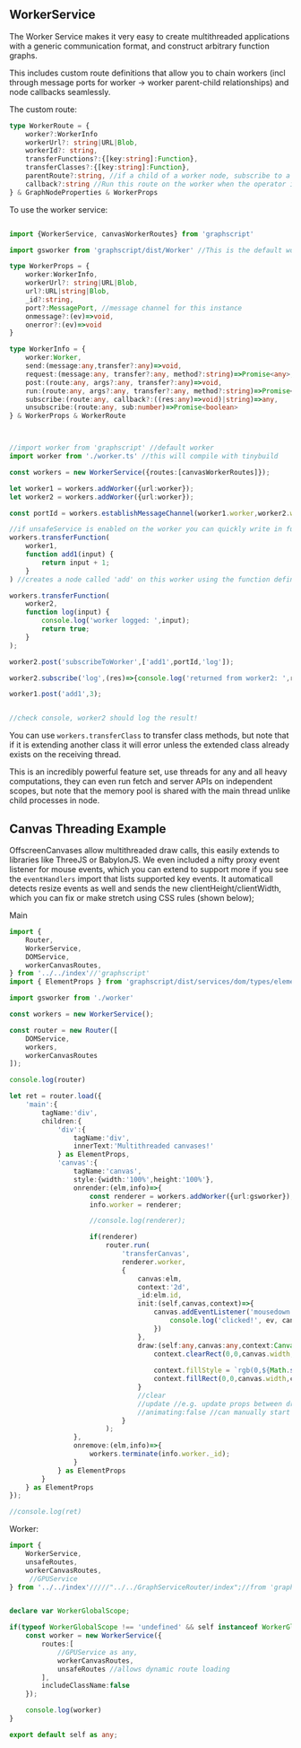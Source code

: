 ## WorkerService

The Worker Service makes it very easy to create multithreaded applications with a generic communication format, and construct arbitrary function graphs.

This includes custom route definitions that allow you to chain workers (incl through message ports for worker -> worker parent-child relationships) and node callbacks seamlessly. 

The custom route:
```ts
type WorkerRoute = {
    worker?:WorkerInfo
    workerUrl?: string|URL|Blob,
    workerId?: string,
    transferFunctions?:{[key:string]:Function},
    transferClasses?:{[key:string]:Function},
    parentRoute?:string, //if a child of a worker node, subscribe to a route on a parent worker?
    callback?:string //Run this route on the worker when the operator is called. If this route is a child of another node, run this node on the child worker when it receives a message. 
} & GraphNodeProperties & WorkerProps

```


To use the worker service:
```ts

import {WorkerService, canvasWorkerRoutes} from 'graphscript' 

import gsworker from 'graphscript/dist/Worker' //This is the default worker which is set up with a worker service to send/receive messages, plus unsafeservice to write data and functions arbitrarily to build single file pipelines

type WorkerProps = {
    worker:WorkerInfo,
    workerUrl?: string|URL|Blob,
    url?:URL|string|Blob,
    _id?:string,
    port?:MessagePort, //message channel for this instance
    onmessage?:(ev)=>void,
    onerror?:(ev)=>void
} 

type WorkerInfo = {
    worker:Worker,
    send:(message:any,transfer?:any)=>void,
    request:(message:any, transfer?:any, method?:string)=>Promise<any>,
    post:(route:any, args?:any, transfer?:any)=>void,
    run:(route:any, args?:any, transfer?:any, method?:string)=>Promise<any>
    subscribe:(route:any, callback?:((res:any)=>void)|string)=>any,
    unsubscribe:(route:any, sub:number)=>Promise<boolean>
} & WorkerProps & WorkerRoute



//import worker from 'graphscript' //default worker
import worker from './worker.ts' //this will compile with tinybuild

const workers = new WorkerService({routes:[canvasWorkerRoutes]});

let worker1 = workers.addWorker({url:worker});
let worker2 = workers.addWorker({url:worker});

const portId = workers.establishMessageChannel(worker1.worker,worker2.worker)

//if unsafeService is enabled on the worker you can quickly write in functions from the main thread
workers.transferFunction(
    worker1,
    function add1(input) {
        return input + 1;
    }
) //creates a node called 'add' on this worker using the function definition

workers.transferFunction(
    worker2,
    function log(input) {
        console.log('worker logged: ',input);
        return true;
    }
);

worker2.post('subscribeToWorker',['add1',portId,'log']);

worker2.subscribe('log',(res)=>{console.log('returned from worker2: ',res);}) //should grab the 'true' result from worker2 back on the main thread.

worker1.post('add1',3);


//check console, worker2 should log the result!

```

You can use `workers.transferClass` to transfer class methods, but note that if it is extending another class it will error unless the extended class already exists on the receiving thread.

This is an incredibly powerful feature set, use threads for any and all heavy computations, they can even run fetch and server APIs on independent scopes, but note that the memory pool is shared with the main thread unlike child processes in node.



## Canvas Threading Example

OffscreenCanvases allow multithreaded draw calls, this easily extends to libraries like ThreeJS or BabylonJS. We even included a nifty proxy event listener for mouse events, which you can extend to support more if you see the `eventHandlers` import that lists supported key events. It automaticall detects resize events as well and sends the new clientHeight/clientWidth, which you can fix or make stretch using CSS rules (shown below);

Main
```ts
import {
    Router,
    WorkerService,
    DOMService,
    workerCanvasRoutes,
} from '../../index'//'graphscript'
import { ElementProps } from 'graphscript/dist/services/dom/types/element';

import gsworker from './worker'

const workers = new WorkerService();

const router = new Router([
    DOMService,
    workers,
    workerCanvasRoutes
]);

console.log(router)

let ret = router.load({
    'main':{
        tagName:'div',
        children:{
            'div':{
                tagName:'div',
                innerText:'Multithreaded canvases!'
            } as ElementProps,
            'canvas':{
                tagName:'canvas',
                style:{width:'100%',height:'100%'},
                onrender:(elm,info)=>{
                    const renderer = workers.addWorker({url:gsworker});
                    info.worker = renderer;

                    //console.log(renderer);

                    if(renderer)
                        router.run(
                            'transferCanvas', 
                            renderer.worker, 
                            {
                                canvas:elm,
                                context:'2d',
                                _id:elm.id,
                                init:(self,canvas,context)=>{
                                    canvas.addEventListener('mousedown',(ev)=>{
                                        console.log('clicked!', ev, canvas);
                                    })
                                },
                                draw:(self:any,canvas:any,context:CanvasRenderingContext2D)=>{
                                    context.clearRect(0,0,canvas.width, canvas.height);
                                    
                                    context.fillStyle = `rgb(0,${Math.sin(Date.now()*0.001)*255},${Math.cos(Date.now()*0.001)*255})`;
                                    context.fillRect(0,0,canvas.width,canvas.height);
                                }
                                //clear
                                //update //e.g. update props between draw calls or call drawFrame manually
                                //animating:false //can manually start the animation later
                            }
                        );
                },
                onremove:(elm,info)=>{
                    workers.terminate(info.worker._id);
                }        
            } as ElementProps      
        } 
    } as ElementProps
});

//console.log(ret)
```

Worker:
```ts
import { 
    WorkerService, 
    unsafeRoutes, 
    workerCanvasRoutes,
     //GPUService 
} from '../../index'/////"../../GraphServiceRouter/index";//from 'graphscript'


declare var WorkerGlobalScope;

if(typeof WorkerGlobalScope !== 'undefined' && self instanceof WorkerGlobalScope) {
    const worker = new WorkerService({
        routes:[
            //GPUService as any,
            workerCanvasRoutes,
            unsafeRoutes //allows dynamic route loading
        ],
        includeClassName:false
    });

    console.log(worker)
}

export default self as any;

```